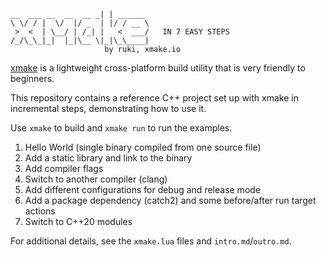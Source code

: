     __  ___ __  __  __ _| | ______
    \ \/ / |  \/  |/ _  | |/ / __ \
     >  <  | \__/ | /_| |   <  ___/   IN 7 EASY STEPS
    /_/\_\_|_|  |_|\__ \|_|\_\____|
                         by ruki, xmake.io

[xmake](https://xmake.io) is a lightweight cross-platform build utility
that is very friendly to beginners.

This repository contains a reference C++ project set up with xmake
in incremental steps, demonstrating how to use it.

Use `xmake` to build and `xmake run` to run the examples.

1. Hello World (single binary compiled from one source file)
2. Add a static library and link to the binary
3. Add compiler flags
4. Switch to another compiler (clang)
5. Add different configurations for debug and release mode
6. Add a package dependency (catch2) and some before/after run target actions
7. Switch to C++20 modules

For additional details, see the `xmake.lua` files and `intro.md`/`outro.md`.
